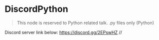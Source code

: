 # DiscordPython
>This node is reserved to Python related talk.
.py files only 
(Python)

Discord server link below:
https://discord.gg/2EPswHZ
//
